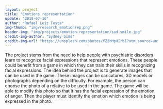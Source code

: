 ```yaml
---  
layout: project  
title: "Emotions representation"  
update: "2018-07-16" 
author: "Rafael Luiz Testa"  
img-thumb: "img/research_emotionrep.png"
header-img: "img/projects/emotion-representation/sad-smile.jpg"
credit-img-author: "Sydney Sims"  
credit-img-url: "https://unsplash.com/photos/fZ2hMpHIrbI?utm_source=unsplash&utm_medium=referral&utm_content=creditCopyText"  
---  
```


The project stems from the need to help people with psychiatric disorders learn to recognize facial expressions that represent emotions. These people could benefit from a game in which they can train their skills in recognizing facial expressions. The idea behind the project is to generate images that can be used in the game. These images can be caricatures, 3D models or photographs depending on the difficulty. For example, the person can choose the photo of a relative to be used in the game. The game will be able to modify this photo so that it has the facial expression of the emotion of anger. Then the player must identify the emotion which emotion is being expressed in the photo.
